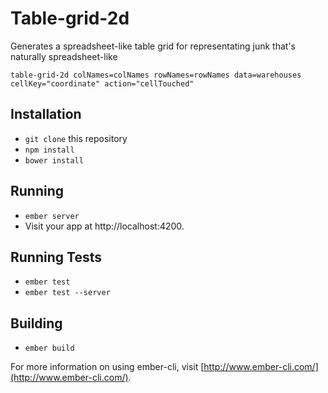 # Table-grid-2d

Generates a spreadsheet-like table grid for representating junk that's naturally spreadsheet-like

```emblem
table-grid-2d colNames=colNames rowNames=rowNames data=warehouses cellKey="coordinate" action="cellTouched"
```

## Installation

* `git clone` this repository
* `npm install`
* `bower install`

## Running

* `ember server`
* Visit your app at http://localhost:4200.

## Running Tests

* `ember test`
* `ember test --server`

## Building

* `ember build`

For more information on using ember-cli, visit [http://www.ember-cli.com/](http://www.ember-cli.com/).
